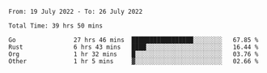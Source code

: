 <!--START_SECTION:waka-->

```text
From: 19 July 2022 - To: 26 July 2022

Total Time: 39 hrs 50 mins

Go                27 hrs 46 mins  █████████████████░░░░░░░░   67.85 %
Rust              6 hrs 43 mins   ████░░░░░░░░░░░░░░░░░░░░░   16.44 %
Org               1 hr 32 mins    █░░░░░░░░░░░░░░░░░░░░░░░░   03.76 %
Other             1 hr 5 mins     ▓░░░░░░░░░░░░░░░░░░░░░░░░   02.66 %
```

<!--END_SECTION:waka-->